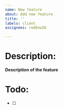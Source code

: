 ```yaml
---
name: New feature
about: Add new feature
title: ''
labels: client
assignees: redbow26

---
```


# Description:
**Description of the feature**

# Todo:
- [ ]
